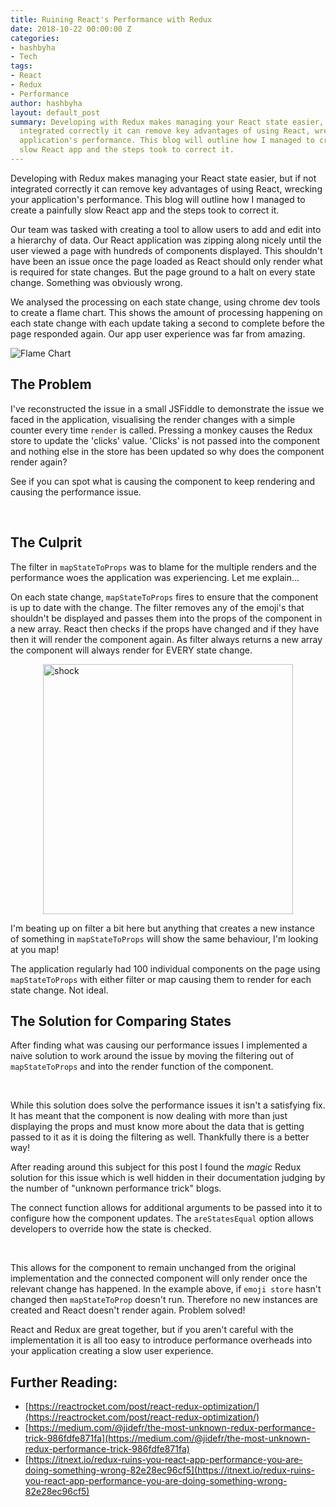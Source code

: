 ```yaml
---
title: Ruining React's Performance with Redux
date: 2018-10-22 00:00:00 Z
categories:
- hashbyha
- Tech
tags:
- React
- Redux
- Performance
author: hashbyha
layout: default_post
summary: Developing with Redux makes managing your React state easier, but if not
  integrated correctly it can remove key advantages of using React, wrecking your
  application's performance. This blog will outline how I managed to create a painfully
  slow React app and the steps took to correct it.
---
```


Developing with Redux makes managing your React state easier, but if not integrated correctly it can remove key advantages of using React, wrecking your application's performance. This blog will outline how I managed to create a painfully slow React app and the steps took to correct it.

Our team was tasked with creating a tool to allow users to add and edit into a hierarchy of data. Our React application was zipping along nicely until the user viewed a page with hundreds of components displayed. This shouldn't have been an issue once the page loaded as React should only render what is required for state changes. But the page ground to a halt on every state change. Something was obviously wrong.

We analysed the processing on each state change, using chrome dev tools to create a flame chart. This shows the amount of processing happening on each state change with each update taking a second to complete before the page responded again. Our app user experience was far from amazing.

![Flame Chart]({{site.baseurl}}/hashbyha/assets/flameChart.png)
 
## The Problem
I've reconstructed the issue in a small JSFiddle to demonstrate the issue we faced in the application, visualising the render changes with a simple counter every time `render` is called. 
Pressing a monkey causes the Redux store to update the 'clicks' value. 'Clicks' is not passed into the component and nothing else in the store has been updated so why does the component render again?

See if you can spot what is causing the component to keep rendering and causing the performance issue.

<script async src="//jsfiddle.net/hashbyhayter/utxh47b9/embed/result,js/"></script>
<br>

## The Culprit 
The filter in `mapStateToProps` was to blame for the multiple renders and the performance woes the application was experiencing. Let me explain...

On each state change, `mapStateToProps` fires to ensure that the component is up to date with the change. The filter removes any of the emoji's that shouldn't be displayed and passes them into the props of the component in a new array.  React then checks if the props have changed and if they have then it will render the component again. As filter always returns a new array the component will always render for EVERY state change.


<figure>
 <img src="https://media.giphy.com/media/zk6GuYqfi3M2s/giphy.gif" alt="shock" width="400px" style="margin: 1em auto;display: block;" />
</figure>


I'm beating up on filter a bit here but anything that creates a new instance of something in `mapStateToProps` will show the same behaviour, I'm looking at you map!

The application regularly had 100 individual components on the page using `mapStateToProps` with either filter or map causing them to render for each state change. Not ideal.

## The Solution for Comparing States

After finding what was causing our performance issues I implemented a naive solution to work around the issue by moving the filtering out of `mapStateToProps` and into the render function of the component.

<script async src="//jsfiddle.net/hashbyhayter/utf4xvsr/embed/result,js/"></script>
<br>

While this solution does solve the performance issues it isn't a satisfying fix. It has meant that the component is now dealing with more than just displaying the props and must know more about the data that is getting passed to it as it is doing the filtering as well. Thankfully there is a better way!

After reading around this subject for this post I found the *magic* Redux solution for this issue which is well hidden in their documentation judging by the number of "unknown performance trick" blogs.

The connect function allows for additional arguments to be passed into it to configure how the component updates. The `areStatesEqual` option allows developers to override how the state is checked.

<script async src="//jsfiddle.net/hashbyhayter/edmx3fqt/embed/result,js/"></script>
<br>

This allows for the component to remain unchanged from the original implementation and the connected component will only render once the relevant change has happened. In the example above, if `emoji store` hasn't changed then `mapStateToProp` doesn't run. Therefore no new instances are created and React doesn't render again. Problem solved!

React and Redux are great together, but if you aren't careful with the implementation it is all too easy to introduce performance overheads into your application creating a slow user experience.
 
## Further Reading:
* [https://reactrocket.com/post/react-redux-optimization/](https://reactrocket.com/post/react-redux-optimization/)
* [https://medium.com/@jidefr/the-most-unknown-redux-performance-trick-986fdfe871fa](https://medium.com/@jidefr/the-most-unknown-redux-performance-trick-986fdfe871fa)
* [https://itnext.io/redux-ruins-you-react-app-performance-you-are-doing-something-wrong-82e28ec96cf5](https://itnext.io/redux-ruins-you-react-app-performance-you-are-doing-something-wrong-82e28ec96cf5)
